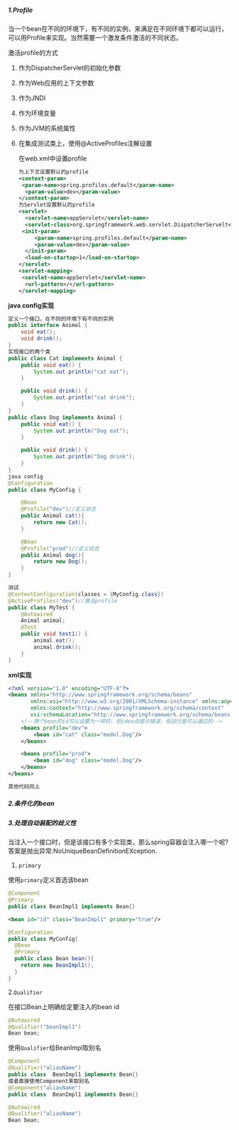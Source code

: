 ##### 1.Profile

当一个bean在不同的环境下，有不同的实例，来满足在不同环境下都可以运行，可以用Profile来实现。当然需要一个激发条件激活的不同状态。

激活profile的方式

1. 作为DispatcherServlet的初始化参数

2. 作为Web应用的上下文参数

3. 作为JNDI

4. 作为环境变量

5. 作为JVM的系统属性

6. 在集成测试类上，使用@ActiveProfiles注解设置

   在web.xml中设置profile

   ```xml
   为上下文设置默认的profile
   <context-param>
   	<param-name>spring.profiles.default</param-name>
     <param-value>dev</param-value>
   </context-param>
   为Servlet设置默认的profile
   <servlet>
     <servlet-name>appServlet</servlet-name>
     <servlet-class>org.springframework.web.servlet.DispatcherServelt</servlet-class>
   	<init-param>
     	<param-name>spring.profiles.default</param-name>
     	<param-value>dev</param-value>
     </init-param>
     <load-on-startop>1</load-on-startop>
   </servlet>
   <servlet-mapping>
   	<servlet-name>appServlet</servlet-name>
     <url-pattern>/</url-pattern>
   </servlet-mapping>
   ```

**java config实现**

```java
定义一个接口，在不同的环境下有不同的实例
public interface Animal {
    void eat();
    void drink();
}
实现接口的两个类
public class Cat implements Animal {
    public void eat() {
        System.out.println("cat eat");
    }

    public void drink() {
        System.out.println("cat drink");
    }
}
public class Dog implements Animal {
    public void eat() {
        System.out.println("Dog eat");
    }

    public void drink() {
        System.out.println("Dog drink");
    }
}
java config
@Configuration
public class MyConfig {

    @Bean
    @Profile("dev")//定义状态
    public Animal cat(){
        return new Cat();
    }

    @Bean
    @Profile("prod")//定义状态
    public Animal dog(){
        return new Dog();
    }
}

测试
@ContextConfiguration(classes = {MyConfig.class})
@ActiveProfiles("dev")//激活profile
public class MyTest {
    @Autowired
    Animal animal;
    @Test
    public void test1() {
        animal.eat();
        animal.drink();
    }
}

```

**xml实现**

```xml
<?xml version="1.0" encoding="UTF-8"?>
<beans xmlns="http://www.springframework.org/schema/beans"
       xmlns:xsi="http://www.w3.org/2001/XMLSchema-instance" xmlns:aop="http://www.springframework.org/schema/aop"
       xmlns:context="http://www.springframework.org/schema/context"
       xsi:schemaLocation="http://www.springframework.org/schema/beans http://www.springframework.org/schema/beans/spring-beans.xsd http://www.springframework.org/schema/aop http://www.springframework.org/schema/aop/spring-aop.xsd http://www.springframework.org/schema/context http://www.springframework.org/schema/context/spring-context.xsd">
    <!--两个bean的id可以设置为一样的，但idea会提示错误，但运行是可以通过的-->
    <beans profile="dev">
        <bean id="cat" class="model.Dog"/>
    </beans>

    <beans profile="prod">
        <bean id="dog" class="model.Dog"/>
    </beans>
</beans>

其他代码同上
```

##### 2.条件化的bean

##### 3.处理自动装配的歧义性

当注入一个接口时，但是该接口有多个实现类，那么spring容器会注入哪一个呢?答案是抛出异常:NoUniqueBeanDefinitionEXception.

1. `primary`

使用`primary`定义首选该bean

```java
@Component
@Primary
public class BeanImpl1 implements Bean{}
```

```xml
<bean id="id" class="BeanImpl1" primary="true"/>
```

```java
@Configuration
public class MyConfig{
  @Bean
  @Primary
  public class Bean bean(){
    return new BeanImpl1();
  }
}
```

2.`Qualifier`

在接口Bean上明确给定要注入的bean id

```java
@Autowired
@Qualifier("beanImpl1")
Bean bean;
```

使用`Qualifier`给BeanImpl取别名

```java
@Component
@Qualifier("aliasName")
public class  BeanImpl1 implements Bean{}
或者直接使用Component来取别名
@Component("aliasName")
public class  BeanImpl1 implements Bean{}

@Autowired
@Qualifier("aliasName")
Bean bean;
```

